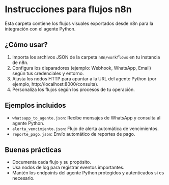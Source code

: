 # Instrucciones para flujos n8n

Esta carpeta contiene los flujos visuales exportados desde n8n para la integración con el agente Python.

## ¿Cómo usar?
1. Importa los archivos JSON de la carpeta `n8n/workflows` en tu instancia de n8n.
2. Configura los disparadores (ejemplo: Webhook, WhatsApp, Email) según tus credenciales y entorno.
3. Ajusta los nodos HTTP para apuntar a la URL del agente Python (por ejemplo, http://localhost:8000/consulta).
4. Personaliza los flujos según los procesos de tu operación.

## Ejemplos incluidos
- `whatsapp_to_agente.json`: Recibe mensajes de WhatsApp y consulta al agente Python.
- `alerta_vencimiento.json`: Flujo de alerta automática de vencimientos.
- `reporte_pago.json`: Envío automático de reportes de pago.

## Buenas prácticas
- Documenta cada flujo y su propósito.
- Usa nodos de log para registrar eventos importantes.
- Mantén los endpoints del agente Python protegidos y autenticados si es necesario.
